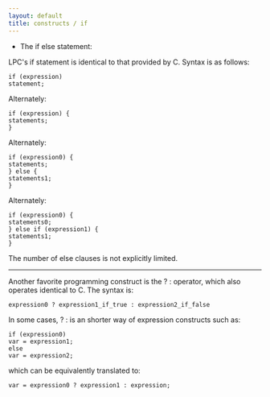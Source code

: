 ```yaml
---
layout: default
title: constructs / if
---
```



* The if else statement:

LPC's if statement is identical to that provided by C.  Syntax is as follows:

    if (expression)
    statement;

Alternately:

    if (expression) {
    statements;
    }

Alternately:

    if (expression0) {
    statements;
    } else {
    statements1;
    }

Alternately:

    if (expression0) {
    statements0;
    } else if (expression1) {
    statements1;
    }

The number of else clauses is not explicitly limited.

- - - - -

Another favorite programming construct is the ? : operator, which also
operates identical to C.  The syntax is:

    expression0 ? expression1_if_true : expression2_if_false

In some cases, ? : is an shorter way of expression constructs such as:

    if (expression0)
    var = expression1;
    else
    var = expression2;

which can be equivalently translated to:

    var = expression0 ? expression1 : expression;
